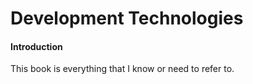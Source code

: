 # Development Technologies

#### Introduction

This book is everything that I know or need to refer to.

